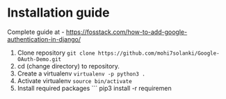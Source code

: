 # Installation guide

Complete guide at - https://fosstack.com/how-to-add-google-authentication-in-django/

1) Clone repository ```git clone https://github.com/mohi7solanki/Google-OAuth-Demo.git```
2) cd (change directory) to repository. 
3) Create a virtualenv ``` virtualenv -p python3 . ```
4) Activate virtualenv ``` source bin/activate  ```
5) Install required packages ``` pip3 install -r requiremen